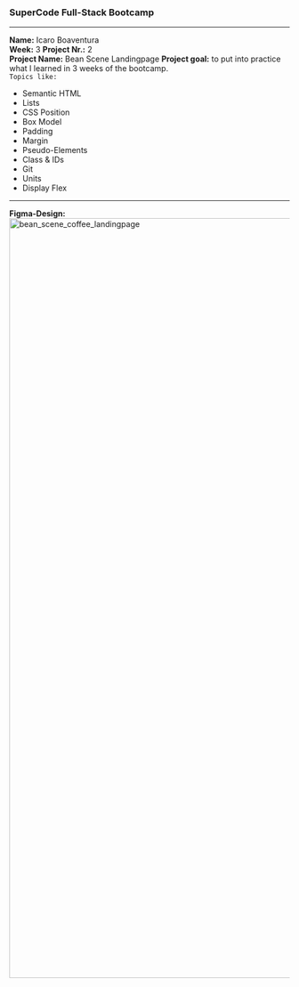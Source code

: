 ### SuperCode Full-Stack Bootcamp 
****
**Name:** Icaro Boaventura  
 **Week:** 3
 **Project Nr.:** 2  
 **Project Name:** Bean Scene Landingpage 
 **Project goal:** to put into practice what I learned in 3 weeks of the bootcamp.  
`Topics like:`  
- Semantic HTML
- Lists
- CSS Position
- Box Model
- Padding
- Margin
- Pseudo-Elements
- Class & IDs
- Git
- Units
- Display Flex
****
**Figma-Design:**  
<img width="1366" alt="bean_scene_coffee_landingpage" src="https://github.com/icaroboaventura/project-Bean-Scene-LandingPage/assets/82503851/aaca5d02-0d80-4409-8e70-c4dbbcd7cd3d">
